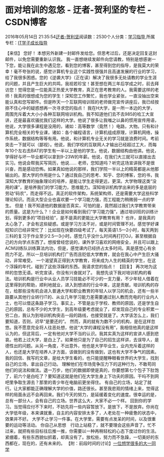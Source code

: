 
# 面对培训的忽悠 - 迂者-贺利坚的专栏 - CSDN博客

2016年05月14日 21:35:54[迂者-贺利坚](https://me.csdn.net/sxhelijian)阅读数：2530个人分类：[学习指导																](https://blog.csdn.net/sxhelijian/article/category/1106461)
所属专栏：[IT学子成长指导](https://blog.csdn.net/column/details/itstudy.html)



【来信】
您好！
本想另外新建一封邮件发给您。但思考过后，还是决定回复这封邮件，以免您需要重新认识我。
我一直想继续发邮件向您请教，特别是想感谢一下您，能让我在此生中遇见您，看到您的博客，甚至得到您的指导，是我莫大的荣幸！毫不夸张的说，感觉计算机专业这个实践性很强并且高速发展的行业的学习，给了我很多困惑。您的《逆袭大学》（正在读）解决了我很多无处请教的学业生涯的问题，并且产生巨大的共鸣，我视若珍宝！甚至想在两三年后学成之时，前去拜访您！觉得您是一位能真正热爱大学教育，真正在思考教育的人。我需要这样的老师！我真的很想成为您的学生！深知您工作繁忙，我也学业紧张，一直没抽出空来能认真和您写邮件。但是昨天一个互联网培训班的老师做完宣传讲座后，我已经按捺不住心中的疑惑想再一次寻求您的指点！
我在H大学，是一所一本边的大学，周围充斥着大大小小各种互联网培训机构。我不知道他们去不去985的哈工大宣讲，还是最喜欢骚扰我们这样的大学。他说了很多让我嗤之以鼻的惯用宣传用语，他说，大学很多课程是没用的，诸如：高等数学（竟然！）电路，大物。只有和计算机完全相关的专业课，诸如：各个编程语言，计算机组成原理，计算机网络，操作系统，数据结构等等有用。他说，和计算机专业无关的学习就是浪费时间。考前突击一下就可以（鄙视）。他说，我们学校的互联网人才输出已经超过工大，而每年10个左右去BAT的学生有一半以上是他的学生。他说，数据结构由他讲。他说，学得好与坏一毕业都可以拿到9-23W的年薪。他说，在我们大三就可以直接出去实习。他说会帮我买写简历，他说……
老师，您知道吗？听完这场宣讲我不是很兴奋，而是感动恐怖。如果真如他说的那样，我们学院一半以上的精英都是从他那输出的。那大学的作用是什么？通过我自己的思考、知乎、您的博客，您的书，我深知大学教育的抽象理论的培养，是能让学生走得更远，更深。大学物理这类“没用的课”，是培养我们的学习能力，思维能力。深知培训机构学出来的多是底层的劳动“码农”，而走得不远。真正的软件架构，系统架构师，还是需要大学这些科学理论知识。而且大型企业也喜欢要一个学习能力强，而工程能力稍微弱一点的学生。
但是！我不知道他的数据是否真实，可怕的是，竟然超过我们大学教育带来的质量。这是为什么？！企业是如何看到我们“学习能力强”，通过培训班的训练计划，得到更多的“项目经验”，是不是真的更能比大学教育有用？
也许，是我真的太心急了，才会有这些疑惑。或是学习方法不对，或是时间管理不对。感觉学好课程知识已经非常忙了：比如现在快要四级考试了，每天英语1.5—2小时，每天两到三科的复习于作业至少2.5—3小时。感觉几乎没什么时间再打打OJ，甚至根据自己的方向学点东西了。想按曾经您说的，课外学习喜欢的网络安全，并且可以跟上ACM训练队训练算法内功，但是，感觉课内已经挤占太多时间。真是感觉心有余而力不足。所以一旦培训机构打广告而且贬低大学教育，就会在我心中产生巨大骚动，非常难受。
一个渴望真正得到大学教育，将来成为人生的精英的学生，在这个浮躁的年代，碰到了这些浮躁的东西。我请求您的指点！
【回复】
再次地为这样的忽悠无语。听完宣读，你没有兴奋就对了。
我想先谈下我对培训机构的看法。培训机构是行业中从业人员学习技能必不可少的一支力量，不少年轻人借着在这里得到的帮助，顺利地就业，进入到想进的行业中来，这是贡献。培训机构的存在，给那些没有机会进入普通大学和职业教育的年轻人以学习的机会，还有一些半路要从其他行业转行IT的、从业几年学习能力差需要通过别人教而充电的行业内人士，也可以借这条路子学习。事实上，不管是出于学校、教师的原因，还是学生自己的原因，总有不少的大学生，到高年级要考虑就业了，却发现自己的专业积累一穷二白，我认为到培训机构突击一段的路线，也接受就是了。大学该怎么上，我们要知道，否则，迟早“是要还的”。
然而，真的就有为数不少的机构，是在这样忽悠。我不愿意完全将人往恶处想，他说“大学的课程没有用”，我相信他真的是这样认为的，但这背后，一定有他对大学不当的认识。我其实真为这样的宣讲人感到悲哀。他若上过大学，是白上了。如果他只是为了自己的招生这样讲，去误导人，是德性出的问题。从另一角度，不出意外，他也是大学毕业生，业内充斥着这样的人，也还是大学在培养人才方面，该做到的没有做到，这也有大学不争气的因素。我的回信、我写的文章，是给大学生看的，也只能提醒睁眼看世界的大学生，找到自己的立场，拿出自己行动。
理解他们在市场竞争压力下的这种行为，不敢苟同他们的说法和做法。退一万步，他们的数据即使是真的，你要想第七个包子下肚饱了，前六个是白吃了？要知道这就是他们在大学生身上下功夫的原因。干吗不到网吧里争取生源去？那里的青少年在电脑前更坐得住。
有自己的立场，站定了就行。让大家都能正确理解大学的价值，路还很长。甚至我悲观的情绪上来，觉得这样的局面永远不会再回来。我们今天的努力，是延缓着变化的速度。很幸运的是，总有一部分人，会有自己的立场。世界这么大，大家不必一个样。
回到你的学习。当觉得应付不下来时，不妨先将一些内容暂放下。是放下，不是放弃。你尚在大学低年级，本来课就重，自主的内容安排太多了，人老处在一种疲惫的状态中，效果并不好。
大学不止学习一件事。在大学里，需要有点发呆的时间，以及很重要的运动等活动。
你自己从思想　行动上站稳了，就不要理会这些声音了。忙不过来，就把有些目标往后推一推，你需要以一种再稍轻松的心态下度过你的生活。紧绷着，有些东西貌似抓着，却真没有了。放松些，努力而不急躁，一切美好的东西都在，现在的，还有未来的。
【附：前段时间的讨论】[一位想学很多的大一同学](http://blog.csdn.net/sxhelijian/article/details/50950602)

